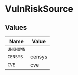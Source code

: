 # VulnRiskSource


## Values

| Name      | Value     |
| --------- | --------- |
| `UNKNOWN` |           |
| `CENSYS`  | censys    |
| `CVE`     | cve       |